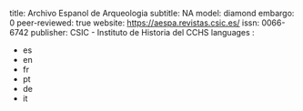title: Archivo Espanol de Arqueologia
subtitle: NA
model: diamond
embargo: 0
peer-reviewed: true
website: https://aespa.revistas.csic.es/
issn: 0066-6742
publisher: CSIC - Instituto de Historia del CCHS
languages : 
-  es
-  en
-  fr
-  pt
-  de
-  it
